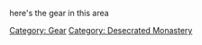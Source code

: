 here's the gear in this area

[Category: Gear](Category:_Gear "wikilink") [Category: Desecrated
Monastery](Category:_Desecrated_Monastery "wikilink")
